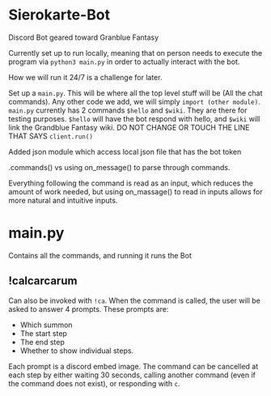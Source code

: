# Sierokarte-Bot
Discord Bot geared toward Granblue Fantasy

Currently set up to run locally, meaning that on person needs to execute the program via `python3 main.py` in order to actually interact with the bot.

How we will run it 24/7 is a challenge for later.

Set up a `main.py`. This will be where all the top level stuff will be (All the chat commands). Any other code we add, we will simply `import (other module)`. `main.py` currently has 2 commands `$hello` and `$wiki`. They are there for testing purposes. `$hello` will have the bot respond with hello, and `$wiki` will link the Grandblue Fantasy wiki. DO NOT CHANGE OR TOUCH THE LINE THAT SAYS `client.run()`

Added json module which access local json file that has the bot token

.commands() vs using on_message() to parse through commands.

Everything following the command is read as an input, which reduces the amount of work needed, but using on_massage() to read in inputs allows for more natural and intuitive inputs.

# main.py
Contains all the commands, and running it runs the Bot
## !calcarcarum
Can also be invoked with `!ca`. When the command is called, the user will be asked to answer 4 prompts. These prompts are:
* Which summon
* The start step
* The end step
* Whether to show individual steps.

Each prompt is a discord embed image. The command can be cancelled at each step by either waiting 30 seconds, calling another command (even if the command does not exist), or responding with `c`.
